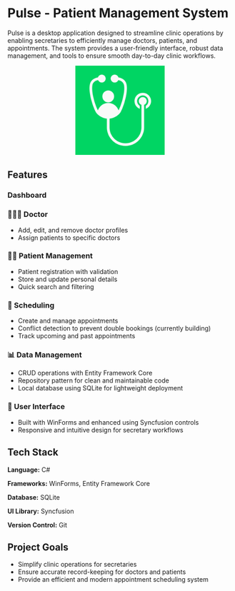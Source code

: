 
# Pulse - Patient Management System

Pulse is a desktop application designed to streamline clinic operations by enabling secretaries to efficiently manage doctors, patients, and appointments. The system provides a user-friendly interface, robust data management, and tools to ensure smooth day-to-day clinic workflows.

<p align="center">
  <img src="pulse_logo.png" alt="Pulse Logo" width="200"/>
</p>


## Features

### Dashboard
### 👨🏻‍⚕️ Doctor
- Add, edit, and remove doctor profiles
- Assign patients to specific doctors
### 🧑🏻 Patient Management
- Patient registration with validation
- Store and update personal details
- Quick search and filtering
### 📅 Scheduling
- Create and manage appointments
- Conflict detection to prevent double bookings (currently building)
- Track upcoming and past appointments
### 📊 Data Management
- CRUD operations with Entity Framework Core
- Repository pattern for clean and maintainable code
- Local database using SQLite for lightweight deployment
### 🎨 User Interface
- Built with WinForms and enhanced using Syncfusion controls
- Responsive and intuitive design for secretary workflows
## Tech Stack

**Language:** C#

**Frameworks:** WinForms, Entity Framework Core

**Database:** SQLite

**UI Library:** Syncfusion

**Version Control:** Git


## Project Goals
- Simplify clinic operations for secretaries
- Ensure accurate record-keeping for doctors and patients
- Provide an efficient and modern appointment scheduling system
